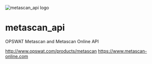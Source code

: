 ![metascan_api logo](https://raw.githubusercontent.com/blacktop/metascan_api/master/doc/logo.png)

metascan_api
============

OPSWAT Metascan and Metascan Online API

http://www.opswat.com/products/metascan
https://www.metascan-online.com